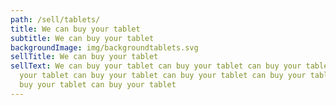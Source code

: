 ```yaml
---
path: /sell/tablets/
title: We can buy your tablet
subtitle: We can buy your tablet
backgroundImage: img/backgroundtablets.svg
sellTitle: We can buy your tablet
sellText: We can buy your tablet can buy your tablet can buy your tablet can buy
  your tablet can buy your tablet can buy your tablet can buy your tablet can
  buy your tablet can buy your tablet
---
```

